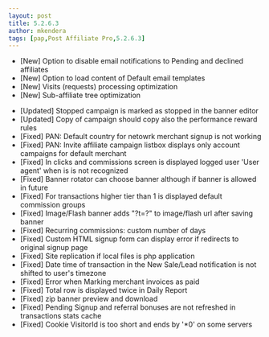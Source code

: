 ```yaml
---
layout: post
title: 5.2.6.3
author: mkendera
tags: [pap,Post Affiliate Pro,5.2.6.3]
---
```


- [New] Option to disable email notifications to Pending and declined affiliates
- [New] Option to load content of Default email templates
- [New] Visits (requests) processing optimization
- [New] Sub-affiliate tree optimization

<!--more-->

- [Updated] Stopped campaign is marked as stopped in the banner editor
- [Updated] Copy of campaign should copy also the performance reward rules
- [Fixed] PAN: Default country for netowrk merchant signup is not working
- [Fixed] PAN: Invite affiliate campaign listbox displays only account campaigns for default merchant
- [Fixed] In clicks and commissions screen is displayed logged user 'User agent' when is is not recognized
- [Fixed] Banner rotator can choose banner although if banner is allowed in future
- [Fixed] For transactions higher tier than 1 is displayed default commission groups
- [Fixed] Image/Flash banner adds "?t=?" to image/flash url after saving banner
- [Fixed] Recurring commissions: custom number of days
- [Fixed] Custom HTML signup form can display error if redirects to original signup page
- [Fixed] Site replication if local files is php application
- [Fixed] Date time of transaction in the New Sale/Lead notification is not shifted to user's timezone
- [Fixed] Error when Marking merchant invoices as paid
- [Fixed] Total row is displayed twice in Daily Report
- [Fixed] zip banner preview and download
- [Fixed] Pending Signup and referral bonuses are not refreshed in transactions stats cache
- [Fixed] Cookie VisitorId is too short and ends by '*0' on some servers
